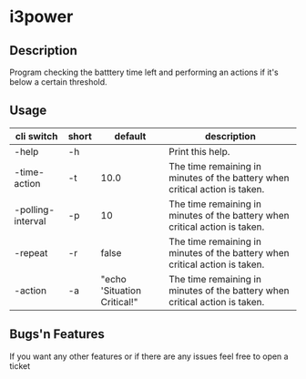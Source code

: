 # i3power

## Description
Program checking the batttery time left and performing an actions if it's below a certain threshold.
## Usage
| cli switch | short | default | description |
| ---------- | ----- | ---------- | ----------- |
| -help | -h | | Print this help.
| -time-action | -t | 10.0 | The time remaining in minutes of the battery when critical action is taken. |
| -polling-interval | -p | 10 | The time remaining in minutes of the battery when critical action is taken. |
| -repeat | -r | false | The time remaining in minutes of the battery when critical action is taken. |
| -action | -a | "echo 'Situation Critical!" | The time remaining in minutes of the battery when critical action is taken. |

## Bugs'n Features
If you want any other features or if there are any issues feel free to open a ticket

